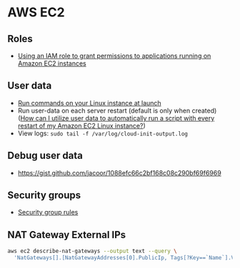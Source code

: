 # AWS EC2

## Roles

* [Using an IAM role to grant permissions to applications running on Amazon EC2 instances](https://docs.aws.amazon.com/IAM/latest/UserGuide/id_roles_use_switch-role-ec2.html)

## User data

* [Run commands on your Linux instance at launch](https://docs.aws.amazon.com/AWSEC2/latest/UserGuide/user-data.html)
* Run user-data on each server restart (default is only when created) ([How can I utilize user data to automatically run a script with every restart of my Amazon EC2 Linux instance?](https://aws.amazon.com/premiumsupport/knowledge-center/execute-user-data-ec2/))
* View logs: `sudo tail -f /var/log/cloud-init-output.log`

## Debug user data

* <https://gist.github.com/jacoor/1088efc66c2bf168c08c290bf69f6969>

## Security groups

* [Security group rules](https://docs.aws.amazon.com/AWSEC2/latest/UserGuide/security-group-rules.html)

## NAT Gateway External IPs

```bash
aws ec2 describe-nat-gateways --output text --query \
  'NatGateways[].[NatGatewayAddresses[0].PublicIp, Tags[?Key==`Name`].Value | [0]]' | sort
```